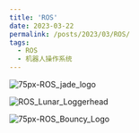 ```yaml
---
title: 'ROS'
date: 2023-03-22
permalink: /posts/2023/03/ROS/
tags:
  - ROS
  - 机器人操作系统
---
```


![75px-ROS_jade_logo](https://user-images.githubusercontent.com/64770184/226781725-913d5174-ba12-4a70-b767-13696e81e45c.png)

![ROS_Lunar_Loggerhead](https://user-images.githubusercontent.com/64770184/226781539-a104f89a-53c5-40f2-adac-cfab15536d84.png)

![75px-ROS_Bouncy_Logo](https://user-images.githubusercontent.com/64770184/226781540-5c6479cf-60e5-4ff6-b07a-c340e7dfea30.png)
